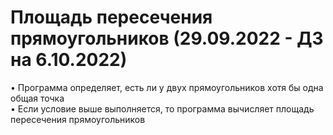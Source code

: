 # Площадь пересечения прямоугольников (29.09.2022 - ДЗ на 6.10.2022)
• Программа	определяет, есть ли у двух прямоугольников хотя бы одна общая точка\
•	Если условие выше выполняется, то программа вычисляет площадь пересечения прямоугольников
